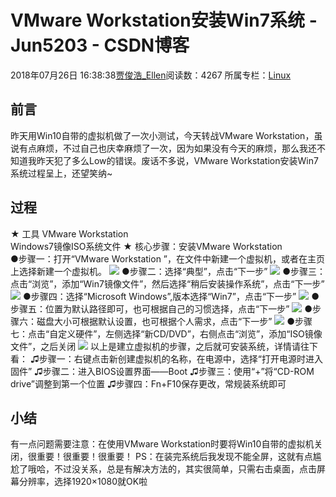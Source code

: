 # VMware Workstation安装Win7系统 - Jun5203 - CSDN博客
2018年07月26日 16:38:38[贾俊浩_Ellen](https://me.csdn.net/Ellen5203)阅读数：4267
所属专栏：[Linux](https://blog.csdn.net/column/details/25476.html)
## 前言
昨天用Win10自带的虚拟机做了一次小测试，今天转战VMware Workstation，虽说有点麻烦，不过自己也庆幸麻烦了一次，因为如果没有今天的麻烦，那么我还不知道我昨天犯了多么Low的错误。废话不多说，VMware Workstation安装Win7系统过程呈上，还望笑纳~
## 过程
★ 工具 
VMware Workstation  
Windows7镜像ISO系统文件 
★ 核心步骤：安装VMware Workstation  
●步骤一：打开“VMware Workstation ”，在文件中新建一个虚拟机，或者在主页上选择新建一个虚拟机。 
![](https://img-blog.csdn.net/2018072616141730)
●步骤二：选择“典型”，点击“下一步” 
![](https://img-blog.csdn.net/20180726161435164)
●步骤三：点击“浏览”，添加“Win7镜像文件”，然后选择“稍后安装操作系统”，点击“下一步” 
![](https://img-blog.csdn.net/20180726161446184)
●步骤四：选择“Microsoft Windows”,版本选择“Win7”，点击“下一步” 
![](https://img-blog.csdn.net/201807261615071)
●步骤五：位置为默认路径即可，也可根据自己的习惯选择，点击“下一步” 
![](https://img-blog.csdn.net/20180726162020688)
●步骤六：磁盘大小可根据默认设置，也可根据个人需求，点击“下一步” 
![](https://img-blog.csdn.net/20180726162030710)
●步骤七：点击“自定义硬件”，左侧选择“新CD/DVD”，右侧点击“浏览”，添加“ISO镜像文件”，之后关闭 
![](https://img-blog.csdn.net/20180726162046820)
以上是建立虚拟机的步骤，之后就可安装系统，详情请往下看： 
♫步骤一：右键点击新创建虚拟机的名称，在电源中，选择“打开电源时进入固件” 
♫步骤二：进入BIOS设置界面——Boot 
♫步骤三：使用“+”将“CD-ROM drive”调整到第一个位置 
♫步骤四：Fn+F10保存更改，常规装系统即可
## 小结
有一点问题需要注意：在使用VMware Workstation时要将Win10自带的虚拟机关闭，很重要！很重要！很重要！ 
PS：在装完系统后我发现不能全屏，这就有点尴尬了哦哈，不过没关系，总是有解决方法的，其实很简单，只需右击桌面，点击屏幕分辨率，选择1920×1080就OK啦
